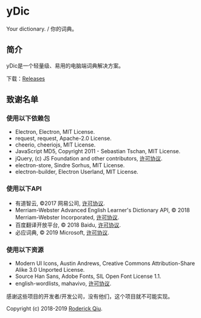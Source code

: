 ﻿# yDic

Your dictionary. / 你的词典。

## 简介

yDic是一个轻量级、易用的电脑端词典解决方案。

下载：[Releases](https://github.com/RoderickQiu/yDic/releases)

## 致谢名单

### 使用以下依赖包

- Electron, Electron, MIT License.
- request, request, Apache-2.0 License.
- cheerio, cheeriojs, MIT License.
- JavaScript MD5, Copyright 2011 - Sebastian Tschan, MIT License.
- jQuery, (c) JS Foundation and other contributors, [许可协议](https://jquery.org/license).
- electron-store, Sindre Sorhus, MIT License.
- electron-builder, Electron Userland, MIT License.

### 使用以下API

- 有道智云, ©2017 网易公司, [许可协议](https://youdao.com/terms).
- Merriam-Webster Advanced English Learner's Dictionary API, © 2018 Merriam-Webster Incorporated, [许可协议](https://dictionaryapi.com/info/terms-of-service).
- 百度翻译开放平台, © 2018 Baidu, [许可协议](https://fanyi-api.baidu.com/api/trans/product/apidoc).
- 必应词典, © 2019 Microsoft, [许可协议](https://www.microsoft.com/zh-cn/servicesagreement).

### 使用以下资源

- Modern UI Icons, Austin Andrews, Creative Commons Attribution-Share Alike 3.0 Unported License.
- Source Han Sans, Adobe Fonts, SIL Open Font License 1.1.
- english-wordlists, mahavivo, [许可协议](https://github.com/mahavivo/english-wordlists).

感谢这些项目的开发者/开发公司，没有他们，这个项目就不可能实现。

Copyright (c) 2018-2019 [Roderick Qiu](https://roderickqiu.scris.top/).
